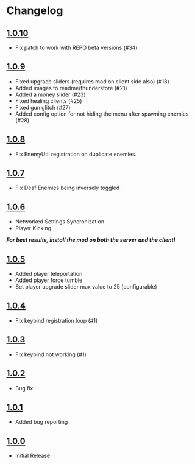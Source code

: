 # Changelog

## [1.0.10](https://github.com/proferabg/RepoAdminMenu/releases/tag/1.0.10)

* Fix patch to work with REPO beta versions (#34)

## [1.0.9](https://github.com/proferabg/RepoAdminMenu/releases/tag/1.0.9)

* Fixed upgrade sliders (requires mod on client side also) (#18)
* Added images to readme/thunderstore (#21)
* Added a money slider (#23)
* Fixed healing clients (#25)
* Fixed gun glitch (#27)
* Added config option for not hiding the menu after spawning enemies (#28)

## [1.0.8](https://github.com/proferabg/RepoAdminMenu/releases/tag/1.0.8)

* Fix EnemyUtil registration on duplicate enemies.


## [1.0.7](https://github.com/proferabg/RepoAdminMenu/releases/tag/1.0.7)

* Fix Deaf Enemies being inversely toggled


## [1.0.6](https://github.com/proferabg/RepoAdminMenu/releases/tag/1.0.6)

* Networked Settings Syncronization
* Player Kicking

***For best results, install the mod on both the server and the client!***


## [1.0.5](https://github.com/proferabg/RepoAdminMenu/releases/tag/1.0.5)

* Added player teleportation
* Added player force tumble
* Set player upgrade slider max value to 25 (configurable)


## [1.0.4](https://github.com/proferabg/RepoAdminMenu/releases/tag/1.0.4)

* Fix keybind registration loop (#1)


## [1.0.3](https://github.com/proferabg/RepoAdminMenu/releases/tag/1.0.3)

* Fix keybind not working (#1)


## [1.0.2](https://github.com/proferabg/RepoAdminMenu/releases/tag/1.0.2)

* Bug fix


## [1.0.1](https://github.com/proferabg/RepoAdminMenu/releases/tag/1.0.1)

* Added bug reporting


## [1.0.0](https://github.com/proferabg/RepoAdminMenu/releases/tag/1.0.0)

* Initial Release
